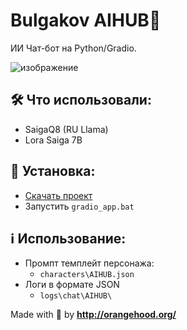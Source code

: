 # Bulgakov AIHUB🤖
ИИ Чат-бот на Python/Gradio.

![изображение](https://github.com/xgorprod/Bulgakov-AIHUB/assets/69267941/08eb5845-ced5-49a3-916e-8af730759066)

## 🛠️ Что использовали:
- SaigaQ8 (RU Llama)
- Lora Saiga 7B

## 📝 Установка:
- [Скачать проект](https://drive.google.com/drive/folders/1epzYmBIf3pjP9Xx8un6kJo1Wj9GWzm2C?usp=drive_link)
- Запустить `gradio_app.bat`

## ℹ️ Использование:
- Промпт темплейт персонажа:
  - `characters\AIHUB.json`
- Логи в формате JSON
  - `logs\chat\AIHUB\`


Made with 🧡 by **http://orangehood.org/**
